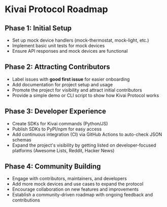 # Kivai Protocol Roadmap

## Phase 1: Initial Setup
- Set up mock device handlers (mock-thermostat, mock-light, etc.)
- Implement basic unit tests for mock devices
- Ensure API responses and mock devices are functional

## Phase 2: Attracting Contributors
- Label issues with **good first issue** for easier onboarding
- Add documentation for project setup and usage
- Promote the project for visibility and attract initial contributors
- Provide a simple demo or CLI script to show how Kivai Protocol works

## Phase 3: Developer Experience
- Create SDKs for Kivai commands (Python/JS)
- Publish SDKs to PyPI/npm for easy access
- Add continuous integration (CI) via GitHub Actions to auto-check JSON schemas
- Expand the project's visibility by getting listed on developer-focused platforms (Awesome Lists, Reddit, Hacker News)

## Phase 4: Community Building
- Engage with contributors, maintainers, and developers
- Add more mock devices and use cases to expand the protocol
- Encourage collaboration on new features and improvements
- Establish a community-driven roadmap with ongoing feedback and contributions
